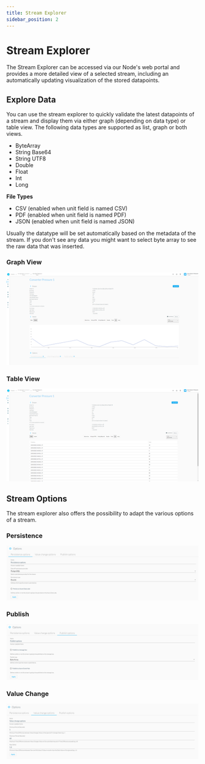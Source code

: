 ```yaml
---
title: Stream Explorer
sidebar_position: 2
---
```


# Stream Explorer

The Stream Explorer can be accessed via our Node's web portal and provides a more detailed view of a selected stream, including an automatically updating visualization of the stored datapoints.

## Explore Data

You can use the stream explorer to quickly validate the latest datapoints of a stream and display them via either graph (depending on data type) or table view. The following data types are supported as list, graph or both views.

- ByteArray
- String Base64
- String UTF8
- Double
- Float
- Int
- Long

**File Types**

- CSV (enabled when unit field is named CSV)
- PDF (enabled when unit field is named PDF)
- JSON (enabled when unit field is named JSON)

Usually the datatype will be set automatically based on the metadata of the stream. If you don't see any data you might want to select byte array to see the raw data that was inserted.

### Graph View

![Stream Explorer Graph](assets/streamexplorer.png)

### Table View

![Stream Explorer Table](assets/streamexplorertable.png)

## Stream Options

The stream explorer also offers the possibility to adapt the various options of a stream.

### Persistence

![Persistence Options](assets/persistence_options.png)

### Publish

![Publish Options](assets/publish_options.png)

### Value Change

![Value Change Options](assets/value_change_options.png)

